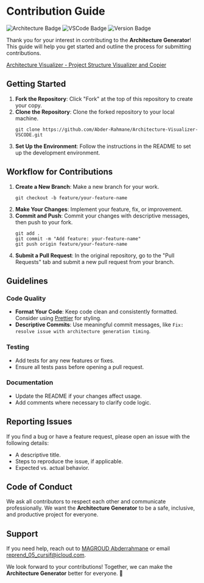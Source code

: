 <h1>Contribution Guide</h1>

<p>
    <img src="https://img.shields.io/badge/Architecture-red" alt="Architecture Badge">
    <img src="https://img.shields.io/badge/VSCode-blue" alt="VSCode Badge">
    <img src="https://img.shields.io/badge/version-1.0.4--Beta-yellow" alt="Version Badge">
</p>

<p>Thank you for your interest in contributing to the <strong>Architecture Generator</strong>! This guide will help you get started and outline the process for submitting contributions.</p>

<a href="https://marketplace.visualstudio.com/items?itemName=magabde.architecture-generator">Architecture Visualizer - Project Structure Visualizer and Copier</a>

<h2>Getting Started</h2>

<ol>
    <li><strong>Fork the Repository</strong>: Click "Fork" at the top of this repository to create your copy.</li>
    <li><strong>Clone the Repository</strong>: Clone the forked repository to your local machine.
        <pre><code>git clone https://github.com/Abder-Rahmane/Architecture-Visualizer-VSCODE.git</code></pre>
    </li>
    <li><strong>Set Up the Environment</strong>: Follow the instructions in the README to set up the development environment.</li>
</ol>

<h2>Workflow for Contributions</h2>

<ol>
    <li><strong>Create a New Branch</strong>: Make a new branch for your work.
        <pre><code>git checkout -b feature/your-feature-name</code></pre>
    </li>
    <li><strong>Make Your Changes</strong>: Implement your feature, fix, or improvement.</li>
    <li><strong>Commit and Push</strong>: Commit your changes with descriptive messages, then push to your fork.
        <pre><code>git add .
git commit -m "Add feature: your-feature-name"
git push origin feature/your-feature-name</code></pre>
    </li>
    <li><strong>Submit a Pull Request</strong>: In the original repository, go to the "Pull Requests" tab and submit a new pull request from your branch.</li>
</ol>

<h2>Guidelines</h2>

<h3>Code Quality</h3>
<ul>
    <li><strong>Format Your Code</strong>: Keep code clean and consistently formatted. Consider using <a href="https://prettier.io/">Prettier</a> for styling.</li>
    <li><strong>Descriptive Commits</strong>: Use meaningful commit messages, like <code>Fix: resolve issue with architecture generation timing</code>.</li>
</ul>

<h3>Testing</h3>
<ul>
    <li>Add tests for any new features or fixes.</li>
    <li>Ensure all tests pass before opening a pull request.</li>
</ul>

<h3>Documentation</h3>
<ul>
    <li>Update the README if your changes affect usage.</li>
    <li>Add comments where necessary to clarify code logic.</li>
</ul>

<h2>Reporting Issues</h2>

<p>If you find a bug or have a feature request, please open an issue with the following details:</p>
<ul>
    <li>A descriptive title.</li>
    <li>Steps to reproduce the issue, if applicable.</li>
    <li>Expected vs. actual behavior.</li>
</ul>

<h2>Code of Conduct</h2>

<p>We ask all contributors to respect each other and communicate professionally. We want the <strong>Architecture Generator</strong> to be a safe, inclusive, and productive project for everyone.</p>

<h2>Support</h2>

<p>If you need help, reach out to <a href="https://www.linkedin.com/in/abder-rahmane-magroud/">MAGROUD Abderrahmane</a> or email <a href="mailto:reprend_05_cursif@icloud.com">reprend_05_cursif@icloud.com</a>.</p>

<p>We look forward to your contributions! Together, we can make the <strong>Architecture Generator</strong> better for everyone. 🚀</p>
